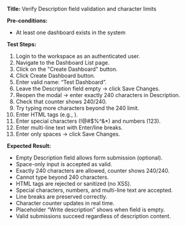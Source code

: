 **Title:** Verify Description field validation and character limits

**Pre-conditions:**
* At least one dashboard exists in the system

**Test Steps:**
1. Login to the workspace as an authenticated user.
2. Navigate to the Dashboard List page.
3. Click on the "Create Dashboard" button.
4. Click Create Dashboard button.
5. Enter valid name: “Test Dashboard”.
6. Leave the Description field empty → click Save Changes.
7. Reopen the modal → enter exactly 240 characters in Description.
8. Check that counter shows 240/240.
9. Try typing more characters beyond the 240 limit.
10. Enter HTML tags (e.g., <script>alert('test')</script>).
11. Enter special characters (!@#$%^&*) and numbers (123).
12. Enter multi-line text with Enter/line breaks.
13. Enter only spaces → click Save Changes.

**Expected Result:**

* Empty Description field allows form submission (optional).
* Space-only input is accepted as valid.
* Exactly 240 characters are allowed, counter shows 240/240.
* Cannot type beyond 240 characters.
* HTML tags are rejected or sanitized (no XSS).
* Special characters, numbers, and multi-line text are accepted.
* Line breaks are preserved correctly.
* Character counter updates in real time.
* Placeholder “Write description” shows when field is empty.
* Valid submissions succeed regardless of description content.